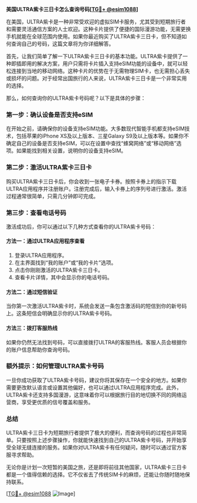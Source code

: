 **美国ULTRA紫卡三日卡怎么查询号码[[TG💪+ @esim1088](https://t.me/s/esim1088)]**

在美国，ULTRA紫卡是一种非常受欢迎的虚拟SIM卡服务，尤其受到短期旅行者和需要灵活通信方案的人士欢迎。这种卡片提供了便捷的国际漫游功能，无需更换手机就能在全球范围内使用。如果你最近购买了ULTRA紫卡三日卡，但不知道如何查询自己的号码，这篇文章将为你详细解答。

首先，让我们简单了解一下ULTRA紫卡三日卡的基本功能。ULTRA紫卡提供了一种即插即用的解决方案，用户只需将卡片插入支持eSIM功能的设备中，就可以轻松连接到当地的移动网络。这种卡片的优势在于无需物理SIM卡，也无需担心丢失或损坏的问题。对于经常出国旅行的人来说，ULTRA紫卡三日卡是一个非常实用的选择。

那么，如何查询你的ULTRA紫卡号码呢？以下是具体的步骤：

### 第一步：确认设备是否支持eSIM

在开始之前，请确保你的设备支持eSIM功能。大多数现代智能手机都支持eSIM技术，包括苹果的iPhone XS及以上版本、三星Galaxy S9及以上版本等。如果你不确定自己的设备是否支持eSIM，可以在设置中查找“蜂窝网络”或“移动网络”选项。如果能找到相关设置，说明你的设备支持eSIM。

### 第二步：激活ULTRA紫卡三日卡

购买ULTRA紫卡三日卡后，你会收到一张电子卡券。按照卡券上的指示下载ULTRA应用程序并注册账户。注册完成后，输入卡券上的序列号进行激活。激活过程通常很简单，只需几分钟即可完成。

### 第三步：查看电话号码

激活成功后，你可以通过以下几种方式查看你的ULTRA紫卡号码：

#### 方法一：通过ULTRA应用程序查看

1. 登录ULTRA应用程序。
2. 在主界面找到“我的账户”或“我的卡片”选项。
3. 点击你刚刚激活的ULTRA紫卡三日卡。
4. 查看卡片详情，其中会显示你的电话号码。

#### 方法二：通过短信验证

当你第一次激活ULTRA紫卡时，系统会发送一条包含激活码的短信到你的新号码上。这条短信会明确显示你的ULTRA紫卡号码。

#### 方法三：拨打客服热线

如果你仍然无法找到号码，可以直接拨打ULTRA的客服热线。客服人员会根据你的账户信息帮助你查询号码。

### 额外提示：如何管理ULTRA紫卡号码

一旦你成功获取了ULTRA紫卡号码，建议你将其保存在一个安全的地方。如果你需要更改默认语言或设置其他偏好，也可以通过ULTRA应用程序完成。此外，ULTRA紫卡还支持多国漫游，这意味着你可以根据旅行目的地切换不同的网络运营商，享受更优质的信号覆盖和服务。

### 总结

ULTRA紫卡三日卡为短期旅行者提供了极大的便利，而查询号码的过程也非常简单。只要按照上述步骤操作，你就能快速找到自己的ULTRA紫卡号码，并开始享受全球无缝连接的服务。如果你对ULTRA紫卡有任何疑问，随时可以通过官方客服寻求帮助。

无论你是计划一次短暂的美国之旅，还是即将前往其他国家，ULTRA紫卡三日卡都是一个值得信赖的选择。它不仅省去了传统SIM卡的麻烦，还能让你随时随地保持联系。

[[TG💪+ @esim1088](https://t.me/s/esim1088) ![Image](https://i.postimg.cc/4NQfJmqS/Snipaste-2025-05-13-00-14-12.png)]